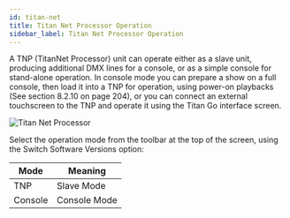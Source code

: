 ```yaml
---
id: titan-net
title: Titan Net Processor Operation
sidebar_label: Titan Net Processor Operation
---
```


A TNP (TitanNet Processor) unit can operate either as a slave unit,
producing additional DMX lines for a console, or as a simple console for
stand-alone operation. In console mode you can prepare a show on a full
console, then load it into a TNP for operation, using power-on playbacks
(See section 8.2.10 on page 204), or you can connect an external
touchscreen to the TNP and operate it using the Titan Go interface
screen.

![Titan Net Processor](/docs/images/image47.jpeg)

Select the operation mode from the toolbar
at the top of the screen, using the Switch Software Versions option:

Mode | Meaning
--- | ---
TNP | Slave Mode
Console | Console Mode